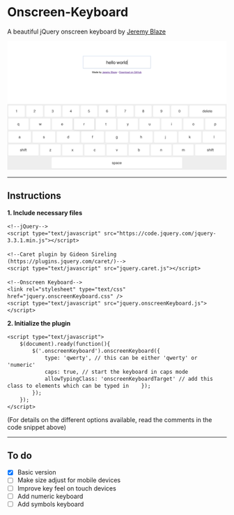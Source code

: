 # Onscreen-Keyboard
A beautiful jQuery onscreen keyboard by [Jeremy Blaze](https://jeremyblaze.com)

![](preview.png)

***

## Instructions

**1. Include necessary files**

```
<!--jQuery-->
<script type="text/javascript" src="https://code.jquery.com/jquery-3.3.1.min.js"></script>

<!--Caret plugin by Gideon Sireling (https://plugins.jquery.com/caret/)-->
<script type="text/javascript" src="jquery.caret.js"></script>

<!--Onscreen Keyboard-->
<link rel="stylesheet" type="text/css" href="jquery.onscreenKeyboard.css" />
<script type="text/javascript" src="jquery.onscreenKeyboard.js"></script>
```


**2. Initialize the plugin**

```
<script type="text/javascript">
	$(document).ready(function(){
	    $('.onscreenKeyboard').onscreenKeyboard({
	        type: 'qwerty', // this can be either 'qwerty' or 'numeric'
	        caps: true, // start the keyboard in caps mode
	        allowTypingClass: 'onscreenKeyboardTarget' // add this class to elements which can be typed in    });
		});
	});
</script>
```

(For details on the different options available, read the comments in the code snippet above)

***

## To do

- [x] Basic version
- [ ] Make size adjust for mobile devices
- [ ] Improve key feel on touch devices
- [ ] Add numeric keyboard
- [ ] Add symbols keyboard